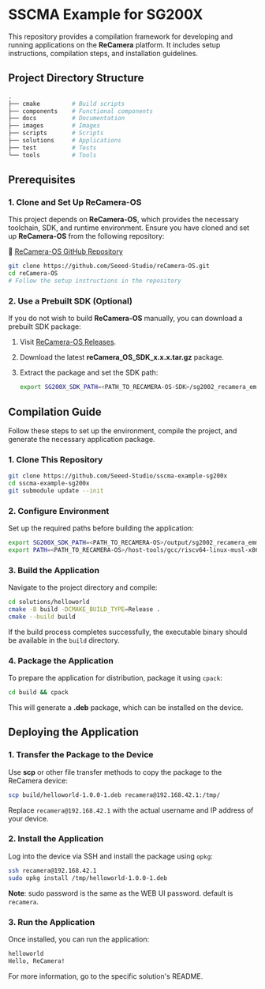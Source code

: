# SSCMA Example for SG200X  

This repository provides a compilation framework for developing and running applications on the **ReCamera** platform. It includes setup instructions, compilation steps, and installation guidelines.  

## Project Directory Structure  

```bash
.
├── cmake         # Build scripts
├── components    # Functional components
├── docs          # Documentation
├── images        # Images
├── scripts       # Scripts
├── solutions     # Applications
├── test          # Tests
└── tools         # Tools
```

## Prerequisites  

### 1. Clone and Set Up **ReCamera-OS**  

This project depends on **ReCamera-OS**, which provides the necessary toolchain, SDK, and runtime environment. Ensure you have cloned and set up **ReCamera-OS** from the following repository:  

🔗 [ReCamera-OS GitHub Repository](https://github.com/Seeed-Studio/reCamera-OS)  

```bash
git clone https://github.com/Seeed-Studio/reCamera-OS.git
cd reCamera-OS
# Follow the setup instructions in the repository
```  

### 2. Use a Prebuilt SDK (Optional)  

If you do not wish to build **ReCamera-OS** manually, you can download a prebuilt SDK package:  

1. Visit [ReCamera-OS Releases](https://github.com/Seeed-Studio/reCamera-OS/releases).  
2. Download the latest **reCamera_OS_SDK_x.x.x.tar.gz** package.  
3. Extract the package and set the SDK path:  

   ```bash
   export SG200X_SDK_PATH=<PATH_TO_RECAMERA-OS-SDK>/sg2002_recamera_emmc/
   ```  

## Compilation Guide  

Follow these steps to set up the environment, compile the project, and generate the necessary application package.  

### 1. Clone This Repository  

```bash
git clone https://github.com/Seeed-Studio/sscma-example-sg200x
cd sscma-example-sg200x
git submodule update --init
```  

### 2. Configure Environment  

Set up the required paths before building the application:  

```bash
export SG200X_SDK_PATH=<PATH_TO_RECAMERA-OS>/output/sg2002_recamera_emmc/
export PATH=<PATH_TO_RECAMERA-OS>/host-tools/gcc/riscv64-linux-musl-x86_64/bin:$PATH
```  

### 3. Build the Application  

Navigate to the project directory and compile:  

```bash
cd solutions/helloworld
cmake -B build -DCMAKE_BUILD_TYPE=Release .
cmake --build build
```  

If the build process completes successfully, the executable binary should be available in the `build` directory.  

### 4. Package the Application  

To prepare the application for distribution, package it using `cpack`:  

```bash
cd build && cpack
```  

This will generate a **.deb** package, which can be installed on the device.  

## Deploying the Application  

### 1. Transfer the Package to the Device  

Use **scp** or other file transfer methods to copy the package to the ReCamera device:  

```bash
scp build/helloworld-1.0.0-1.deb recamera@192.168.42.1:/tmp/
```  

Replace `recamera@192.168.42.1` with the actual username and IP address of your device.  

### 2. Install the Application  

Log into the device via SSH and install the package using `opkg`:  

```bash
ssh recamera@192.168.42.1
sudo opkg install /tmp/helloworld-1.0.0-1.deb
```  

**Note**: sudo password is the same as the WEB UI password. default is `recamera`.

### 3. Run the Application  

Once installed, you can run the application:  

```bash
helloworld
Hello, ReCamera!
```  

For more information, go to the specific solution's README.
